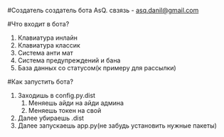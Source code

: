 #Создатель
создатель бота AsQ.
свзязь - asq.danil@gmail.com

#Что входит в бота?
1. Клавиатура инлайн
2. Клавиатура классик
3. Система анти мат
4. Система предупреждений и бана
5. База данных со статусом(к примеру для рассылки)

#Как запустить бота?
1. Заходишь в config.py.dist
   1. Меняешь айди на айди админа
   2. Меняешь токен на свой
2. Далее убираешь .dist
3. Далее запускаешь app.py(не забудь установить нужные пакеты)